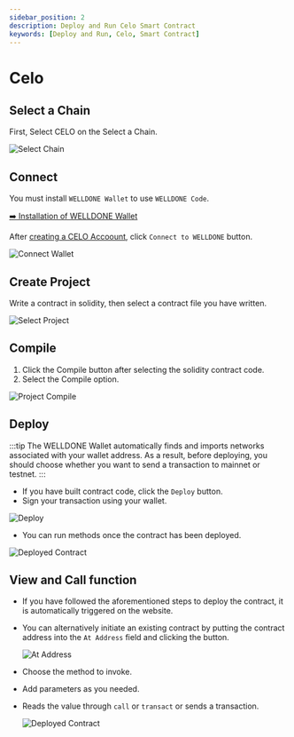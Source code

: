 ```yaml
---
sidebar_position: 2
description: Deploy and Run Celo Smart Contract
keywords: [Deploy and Run, Celo, Smart Contract]
---
```


# Celo

## Select a Chain

First, Select CELO on the Select a Chain.

![Select Chain](img/select-chain-celo.png?raw=true 'Select Chain')

## Connect

You must install `WELLDONE Wallet` to use `WELLDONE Code`.

[➡️ Installation of WELLDONE Wallet](https://chrome.google.com/webstore/detail/welldone-wallet/bmkakpenjmcpfhhjadflneinmhboecjf?hl=en)

After [creating a CELO Accoount](https://docs.welldonestudio.io/wallet/manual/how-to-create-an-account), click `Connect to WELLDONE` button.

![Connect Wallet](img/select-wallet-celo.png?raw=true 'Connect Wallet')

## Create Project

Write a contract in solidity, then select a contract file you have written.

![Select Project](img/create-project-celo.png?raw=true 'Select Project')

## Compile

1. Click the Compile button after selecting the solidity contract code.
2. Select the Compile option.

![Project Compile](img/compile-celo.png?raw=true 'Project Compile')

## Deploy

:::tip
The WELLDONE Wallet automatically finds and imports networks associated with your wallet address. As a result, before deploying, you should choose whether you want to send a transaction to mainnet or testnet.
:::

- If you have built contract code, click the `Deploy` button.
- Sign your transaction using your wallet.

![Deploy](img/deploy-celo.png?raw=true 'Deploy')

- You can run methods once the contract has been deployed.

![Deployed Contract](img/call_view_celo.png?raw=true 'Deployed Contract')

## View and Call function

- If you have followed the aforementioned steps to deploy the contract, it is automatically triggered on the website.
- You can alternatively initiate an existing contract by putting the contract address into the `At Address` field and clicking the button.

  ![At Address](img/contract_address.png?raw=true 'At Address')

- Choose the method to invoke.
- Add parameters as you needed.
- Reads the value through `call` or `transact` or sends a transaction.
  <!-- ![At Address](img/call_at_address.png?raw=true "At Address") -->

  ![Deployed Contract](img/call_view_celo.png?raw=true 'Deployed Contract')
